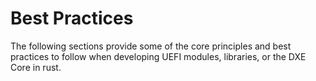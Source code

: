 # Best Practices

The following sections provide some of the core principles and best practices to follow when
developing UEFI modules, libraries, or the DXE Core in rust.
